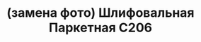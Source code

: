 ---
id: '45'
title: (замена фото) Шлифовальная Паркетная С206 
description: Залог 5000 рублей
price: '1300'
order: 45
default_thumbnail_image: images/IMG_20210204_161406_sm.jpg
default_original_image: images/IMG_20210204_161406.jpg
category: content/category/04shlif.md
featured: true
layout: product
---